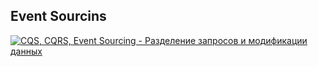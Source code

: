 ## Event Sourcins

[![CQS, CQRS, Event Sourcing - Разделение запросов и модификации данных](https://img.youtube.com/vi/kFNtKiK2SPs/0.jpg)](https://www.youtube.com/watch?v=kFNtKiK2SPs)
